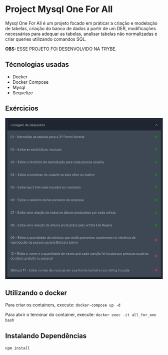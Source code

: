 # Project Mysql One For All

Mysql One For All é um projeto focado em práticar a criação e modelação de tabelas, criação do banco de dados a partir de um DER, modificações necessárias para adequar as tabelas, analisar tabelas não normalizadas e criar queries utilizando comandos SQL.

<strong>OBS:</strong> ESSE PROJETO FOI DESENVOLVIDO NA TRYBE.

## Técnologias usadas
* Docker
* Docker Compose
* Mysql
* Sequelize

## Exércicios
<img alt="imagem-requisitos-do-projeto" src="/requisitos.png">

## Utilizando o docker
Para criar os containers, execute: `docker-compose up -d`

Para abrir o terminar do container, execute: `docker exec -it all_for_one bash`

## Instalando Dependências
  `npm install`
